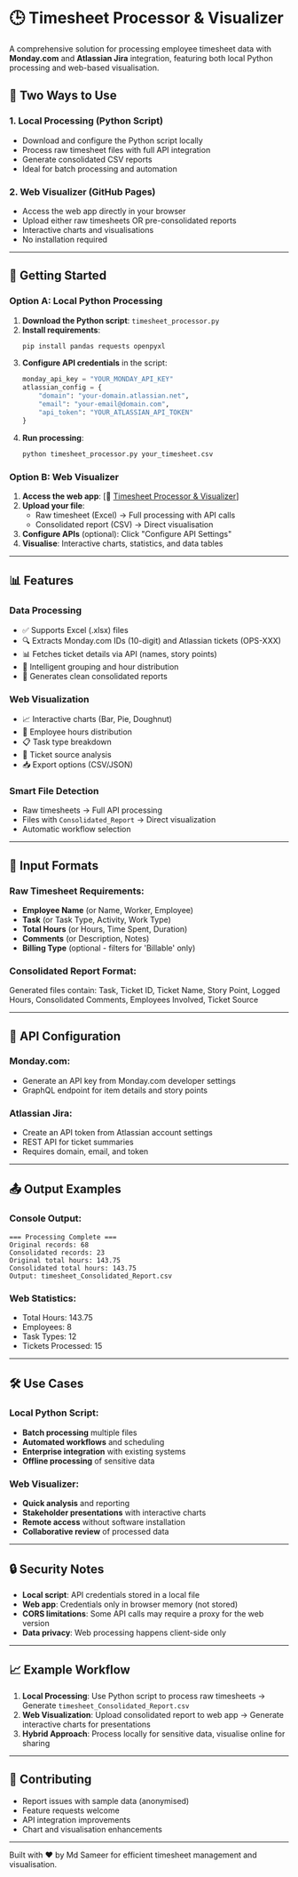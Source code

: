 # 🕒 Timesheet Processor & Visualizer

A comprehensive solution for processing employee timesheet data with **Monday.com** and **Atlassian Jira** integration, featuring both local Python processing and web-based visualisation.

## 🌟 Two Ways to Use

### 1. **Local Processing** (Python Script)
- Download and configure the Python script locally
- Process raw timesheet files with full API integration
- Generate consolidated CSV reports
- Ideal for batch processing and automation

### 2. **Web Visualizer** (GitHub Pages)
- Access the web app directly in your browser
- Upload either raw timesheets OR pre-consolidated reports
- Interactive charts and visualisations
- No installation required

---

## 🚀 Getting Started

### Option A: Local Python Processing

1. **Download the Python script**: `timesheet_processor.py`
2. **Install requirements**:
   ```bash
   pip install pandas requests openpyxl
   ```
3. **Configure API credentials** in the script:
   ```python
   monday_api_key = "YOUR_MONDAY_API_KEY"
   atlassian_config = {
       "domain": "your-domain.atlassian.net",
       "email": "your-email@domain.com", 
       "api_token": "YOUR_ATLASSIAN_API_TOKEN"
   }
   ```
4. **Run processing**:
   ```bash
   python timesheet_processor.py your_timesheet.csv
   ```

### Option B: Web Visualizer

1. **Access the web app**: [🔗 [Timesheet Processor & Visualizer](https://md-sameer-ck.github.io/TimeSheetWizard/)]
2. **Upload your file**:
   - Raw timesheet (Excel) → Full processing with API calls
   - Consolidated report (CSV) → Direct visualisation
3. **Configure APIs** (optional): Click "Configure API Settings"
4. **Visualise**: Interactive charts, statistics, and data tables

---

## 📊 Features

### **Data Processing**
- ✅ Supports Excel (.xlsx) files
- 🔍 Extracts Monday.com IDs (10-digit) and Atlassian tickets (OPS-XXX)
- 📊 Fetches ticket details via API (names, story points)
- 🧠 Intelligent grouping and hour distribution
- 📁 Generates clean consolidated reports

### **Web Visualization** 
- 📈 Interactive charts (Bar, Pie, Doughnut)
- 👥 Employee hours distribution
- 📋 Task type breakdown  
- 🎫 Ticket source analysis
- 📥 Export options (CSV/JSON)

### **Smart File Detection**
- Raw timesheets → Full API processing
- Files with `Consolidated_Report` → Direct visualization
- Automatic workflow selection

---

## 📂 Input Formats

### Raw Timesheet Requirements:
- **Employee Name** (or Name, Worker, Employee)
- **Task** (or Task Type, Activity, Work Type) 
- **Total Hours** (or Hours, Time Spent, Duration)
- **Comments** (or Description, Notes)
- **Billing Type** (optional - filters for 'Billable' only)

### Consolidated Report Format:
Generated files contain: Task, Ticket ID, Ticket Name, Story Point, Logged Hours, Consolidated Comments, Employees Involved, Ticket Source

---

## 🔧 API Configuration

### Monday.com:
- Generate an API key from Monday.com developer settings
- GraphQL endpoint for item details and story points

### Atlassian Jira:
- Create an API token from Atlassian account settings  
- REST API for ticket summaries
- Requires domain, email, and token

---

## 📤 Output Examples

### Console Output:
```
=== Processing Complete ===
Original records: 68
Consolidated records: 23  
Original total hours: 143.75
Consolidated total hours: 143.75
Output: timesheet_Consolidated_Report.csv
```

### Web Statistics:
- Total Hours: 143.75
- Employees: 8
- Task Types: 12
- Tickets Processed: 15

---

## 🛠️ Use Cases

### **Local Python Script**:
- **Batch processing** multiple files
- **Automated workflows** and scheduling
- **Enterprise integration** with existing systems
- **Offline processing** of sensitive data

### **Web Visualizer**:
- **Quick analysis** and reporting
- **Stakeholder presentations** with interactive charts
- **Remote access** without software installation
- **Collaborative review** of processed data

---

## 🔒 Security Notes

- **Local script**: API credentials stored in a local file
- **Web app**: Credentials only in browser memory (not stored)
- **CORS limitations**: Some API calls may require a proxy for the web version
- **Data privacy**: Web processing happens client-side only

---

## 📈 Example Workflow

1. **Local Processing**: Use Python script to process raw timesheets → Generate `timesheet_Consolidated_Report.csv`
2. **Web Visualization**: Upload consolidated report to web app → Generate interactive charts for presentations
3. **Hybrid Approach**: Process locally for sensitive data, visualise online for sharing

---

## 🤝 Contributing

- Report issues with sample data (anonymised)
- Feature requests welcome
- API integration improvements
- Chart and visualisation enhancements

---

Built with ❤️ by Md Sameer for efficient timesheet management and visualisation.
